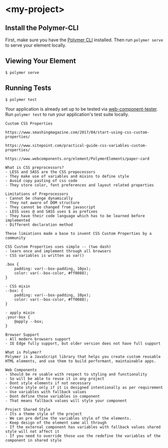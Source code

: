 # \<my-project\>



## Install the Polymer-CLI

First, make sure you have the [Polymer CLI](https://www.npmjs.com/package/polymer-cli) installed. Then run `polymer serve` to serve your element locally.

## Viewing Your Element

```
$ polymer serve
```

## Running Tests

```
$ polymer test
```

Your application is already set up to be tested via [web-component-tester](https://github.com/Polymer/web-component-tester). Run `polymer test` to run your application's test suite locally.

```
Custom CSS Properties

https://www.smashingmagazine.com/2017/04/start-using-css-custom-properties/

https://www.sitepoint.com/practical-guide-css-variables-custom-properties/
```
```
https://www.webcomponents.org/element/PolymerElements/paper-card
```


```
What is CSS preprocessors?
- LESS and SASS are the CSS prepocessors
- They make use of variables and mixins to define style
- Avoid copy pasting of css code
- They store color, font preferences and layout related properties
```

```
Limitations of Preprocessors
- Cannot be change dynamically
- They not aware of DOM structure
- They cannot be changed from javascript
- LESS uses @ and SASS uses $ as prefixes
- They have their code language which has to be learned before implemented
- Different declaration method
```

```
These limiations made a base to invent CSS Custom Properties by a community
```

```
CSS Custom Properties uses simple -- (two dash)
- learn once and implement through all browsers
- CSS variables is written as var()

.box {
    padding: var(--box-padding, 10px);
    color: var(--box-color, #ff0088);
}

- CSS mixin
--box: {
    padding: var(--box-padding, 10px);
    color: var(--box-color, #ff0088);
}

- apply mixin
.your-box {
    @apply --box;
}
```

```
Browser Support
- All modern browsers support
- IE Edge fully support, but older version does not have full support 
```

```
What is Polymer?
Polymer is a JavaScript library that helps you create custom reusable HTML elements, and use them to build performant, maintainable apps.
```

```
Web Components
- Should be re usable with respect to styling and functionality
- So will be able to reuse it in any project
- Dont style elements if not necessary
- Create style only if it is designed intentionally as per requirement
- Use variables with fallback values
- Dont define those variables in component
- That means fallback values will style your component
```

```
Project Shared Style
- Its a theme style of the project
- We can pre define the variables style of the elements.
- Keep design of the element same all through
- If the external component has variables with fallback values shared style will not affect it
- If you need to override those use the redefine the variables of the component in shared style
```

```
```

```
```



